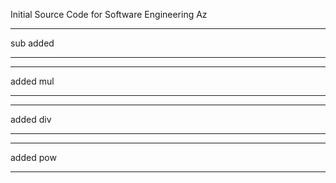 Initial Source Code for Software Engineering Az

****
sub added
****

****
added mul
****

****
added div
****

****
added pow
****